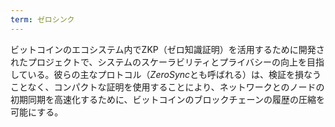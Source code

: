 ```yaml
---
term: ゼロシンク
---
```

ビットコインのエコシステム内でZKP（ゼロ知識証明）を活用するために開発されたプロジェクトで、システムのスケーラビリティとプライバシーの向上を目指している。彼らの主なプロトコル（*ZeroSync*とも呼ばれる）は、検証を損なうことなく、コンパクトな証明を使用することにより、ネットワークとのノードの初期同期を高速化するために、ビットコインのブロックチェーンの履歴の圧縮を可能にする。